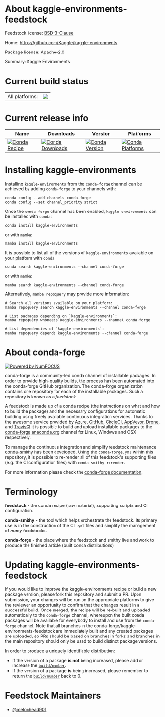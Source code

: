 About kaggle-environments-feedstock
===================================

Feedstock license: [BSD-3-Clause](https://github.com/conda-forge/kaggle-environments-feedstock/blob/main/LICENSE.txt)

Home: https://github.com/Kaggle/kaggle-environments

Package license: Apache-2.0

Summary: Kaggle Environments

Current build status
====================


<table><tr><td>All platforms:</td>
    <td>
      <a href="https://dev.azure.com/conda-forge/feedstock-builds/_build/latest?definitionId=18190&branchName=main">
        <img src="https://dev.azure.com/conda-forge/feedstock-builds/_apis/build/status/kaggle-environments-feedstock?branchName=main">
      </a>
    </td>
  </tr>
</table>

Current release info
====================

| Name | Downloads | Version | Platforms |
| --- | --- | --- | --- |
| [![Conda Recipe](https://img.shields.io/badge/recipe-kaggle--environments-green.svg)](https://anaconda.org/conda-forge/kaggle-environments) | [![Conda Downloads](https://img.shields.io/conda/dn/conda-forge/kaggle-environments.svg)](https://anaconda.org/conda-forge/kaggle-environments) | [![Conda Version](https://img.shields.io/conda/vn/conda-forge/kaggle-environments.svg)](https://anaconda.org/conda-forge/kaggle-environments) | [![Conda Platforms](https://img.shields.io/conda/pn/conda-forge/kaggle-environments.svg)](https://anaconda.org/conda-forge/kaggle-environments) |

Installing kaggle-environments
==============================

Installing `kaggle-environments` from the `conda-forge` channel can be achieved by adding `conda-forge` to your channels with:

```
conda config --add channels conda-forge
conda config --set channel_priority strict
```

Once the `conda-forge` channel has been enabled, `kaggle-environments` can be installed with `conda`:

```
conda install kaggle-environments
```

or with `mamba`:

```
mamba install kaggle-environments
```

It is possible to list all of the versions of `kaggle-environments` available on your platform with `conda`:

```
conda search kaggle-environments --channel conda-forge
```

or with `mamba`:

```
mamba search kaggle-environments --channel conda-forge
```

Alternatively, `mamba repoquery` may provide more information:

```
# Search all versions available on your platform:
mamba repoquery search kaggle-environments --channel conda-forge

# List packages depending on `kaggle-environments`:
mamba repoquery whoneeds kaggle-environments --channel conda-forge

# List dependencies of `kaggle-environments`:
mamba repoquery depends kaggle-environments --channel conda-forge
```


About conda-forge
=================

[![Powered by
NumFOCUS](https://img.shields.io/badge/powered%20by-NumFOCUS-orange.svg?style=flat&colorA=E1523D&colorB=007D8A)](https://numfocus.org)

conda-forge is a community-led conda channel of installable packages.
In order to provide high-quality builds, the process has been automated into the
conda-forge GitHub organization. The conda-forge organization contains one repository
for each of the installable packages. Such a repository is known as a *feedstock*.

A feedstock is made up of a conda recipe (the instructions on what and how to build
the package) and the necessary configurations for automatic building using freely
available continuous integration services. Thanks to the awesome service provided by
[Azure](https://azure.microsoft.com/en-us/services/devops/), [GitHub](https://github.com/),
[CircleCI](https://circleci.com/), [AppVeyor](https://www.appveyor.com/),
[Drone](https://cloud.drone.io/welcome), and [TravisCI](https://travis-ci.com/)
it is possible to build and upload installable packages to the
[conda-forge](https://anaconda.org/conda-forge) [anaconda.org](https://anaconda.org/)
channel for Linux, Windows and OSX respectively.

To manage the continuous integration and simplify feedstock maintenance
[conda-smithy](https://github.com/conda-forge/conda-smithy) has been developed.
Using the ``conda-forge.yml`` within this repository, it is possible to re-render all of
this feedstock's supporting files (e.g. the CI configuration files) with ``conda smithy rerender``.

For more information please check the [conda-forge documentation](https://conda-forge.org/docs/).

Terminology
===========

**feedstock** - the conda recipe (raw material), supporting scripts and CI configuration.

**conda-smithy** - the tool which helps orchestrate the feedstock.
                   Its primary use is in the construction of the CI ``.yml`` files
                   and simplify the management of *many* feedstocks.

**conda-forge** - the place where the feedstock and smithy live and work to
                  produce the finished article (built conda distributions)


Updating kaggle-environments-feedstock
======================================

If you would like to improve the kaggle-environments recipe or build a new
package version, please fork this repository and submit a PR. Upon submission,
your changes will be run on the appropriate platforms to give the reviewer an
opportunity to confirm that the changes result in a successful build. Once
merged, the recipe will be re-built and uploaded automatically to the
`conda-forge` channel, whereupon the built conda packages will be available for
everybody to install and use from the `conda-forge` channel.
Note that all branches in the conda-forge/kaggle-environments-feedstock are
immediately built and any created packages are uploaded, so PRs should be based
on branches in forks and branches in the main repository should only be used to
build distinct package versions.

In order to produce a uniquely identifiable distribution:
 * If the version of a package **is not** being increased, please add or increase
   the [``build/number``](https://docs.conda.io/projects/conda-build/en/latest/resources/define-metadata.html#build-number-and-string).
 * If the version of a package **is** being increased, please remember to return
   the [``build/number``](https://docs.conda.io/projects/conda-build/en/latest/resources/define-metadata.html#build-number-and-string)
   back to 0.

Feedstock Maintainers
=====================

* [@melonhead901](https://github.com/melonhead901/)


